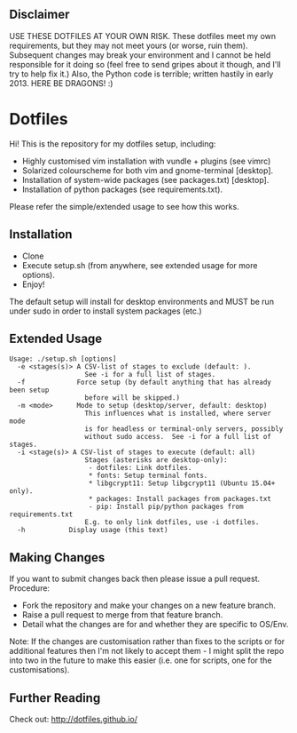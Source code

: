 Disclaimer
----------

USE THESE DOTFILES AT YOUR OWN RISK.  These dotfiles meet my own requirements,
but they may not meet yours (or worse, ruin them).  Subsequent changes may break
your environment and I cannot be held responsible for it doing so (feel free to
send gripes about it though, and I'll try to help fix it.) Also, the Python
code is terrible; written hastily in early 2013. HERE BE DRAGONS! :)

Dotfiles
========

Hi!  This is the repository for my dotfiles setup, including:

- Highly customised vim installation with vundle + plugins (see vimrc)
- Solarized colourscheme for both vim and gnome-terminal [desktop].
- Installation of system-wide packages (see packages.txt) [desktop].
- Installation of python packages (see requirements.txt).

Please refer the simple/extended usage to see how this works.

Installation
------------

- Clone
- Execute setup.sh (from anywhere, see extended usage for more options).
- Enjoy!

The default setup will install for desktop environments and MUST be run under
sudo in order to install system packages (etc.)

Extended Usage
--------------

```
Usage: ./setup.sh [options]
  -e <stages(s)> A CSV-list of stages to exclude (default: ).
                   See -i for a full list of stages.
  -f             Force setup (by default anything that has already been setup
                   before will be skipped.)
  -m <mode>      Mode to setup (desktop/server, default: desktop)
                   This influences what is installed, where server mode
                   is for headless or terminal-only servers, possibly
                   without sudo access.  See -i for a full list of stages.
  -i <stage(s)> A CSV-list of stages to execute (default: all)
                   Stages (asterisks are desktop-only):
                    - dotfiles: Link dotfiles.
                    * fonts: Setup terminal fonts.
                    * libgcrypt11: Setup libgcrypt11 (Ubuntu 15.04+ only).
                    * packages: Install packages from packages.txt
                    - pip: Install pip/python packages from requirements.txt
                   E.g. to only link dotfiles, use -i dotfiles.
  -h           Display usage (this text)
```

Making Changes
--------------

If you want to submit changes back then please issue a pull request.
Procedure:

- Fork the repository and make your changes on a new feature branch.
- Raise a pull request to merge from that feature branch.
- Detail what the changes are for and whether they are specific to OS/Env.

Note: If the changes are customisation rather than fixes to the scripts or for
additional features then I'm not likely to accept them - I might split the repo
into two in the future to make this easier (i.e. one for scripts, one for the
customisations).

Further Reading
---------------

Check out: http://dotfiles.github.io/

